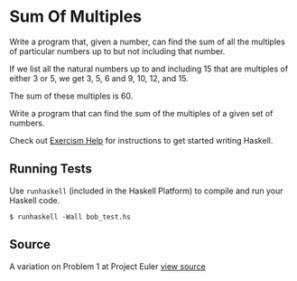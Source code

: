 # Sum Of Multiples

Write a program that, given a number, can find the sum of all the multiples of particular numbers up to but not including that number.

If we list all the natural numbers up to and including 15 that are
multiples of either 3 or 5, we get 3, 5, 6 and 9, 10, 12, and 15.

The sum of these multiples is 60.

Write a program that can find the sum of the multiples of a given set of
numbers.

Check out [Exercism
Help](http://help.exercism.io/getting-started-with-haskell.html) for
instructions to get started writing Haskell.

## Running Tests

Use `runhaskell` (included in the Haskell Platform) to compile and run your
Haskell code.

    $ runhaskell -Wall bob_test.hs

## Source

A variation on Problem 1 at Project Euler [view source](http://projecteuler.net/problem=1)
